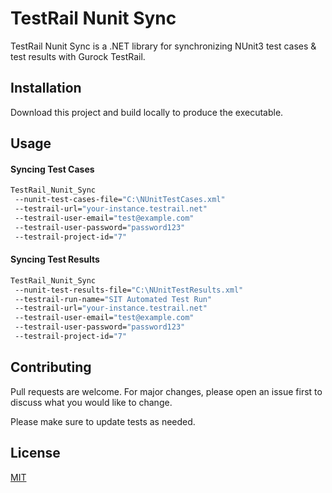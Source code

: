 # TestRail Nunit Sync

TestRail Nunit Sync is a .NET library for synchronizing NUnit3 test cases & test results with Gurock TestRail.

## Installation

Download this project and build locally to produce the executable.

## Usage

#### Syncing Test Cases

```bash
TestRail_Nunit_Sync 
 --nunit-test-cases-file="C:\NUnitTestCases.xml" 
 --testrail-url="your-instance.testrail.net"
 --testrail-user-email="test@example.com" 
 --testrail-user-password="password123"
 --testrail-project-id="7"
```

#### Syncing Test Results

```bash
TestRail_Nunit_Sync 
 --nunit-test-results-file="C:\NUnitTestResults.xml" 
 --testrail-run-name="SIT Automated Test Run"
 --testrail-url="your-instance.testrail.net"
 --testrail-user-email="test@example.com" 
 --testrail-user-password="password123"
 --testrail-project-id="7"
```

## Contributing
Pull requests are welcome. For major changes, please open an issue first to discuss what you would like to change.

Please make sure to update tests as needed.

## License
[MIT](https://choosealicense.com/licenses/mit/)